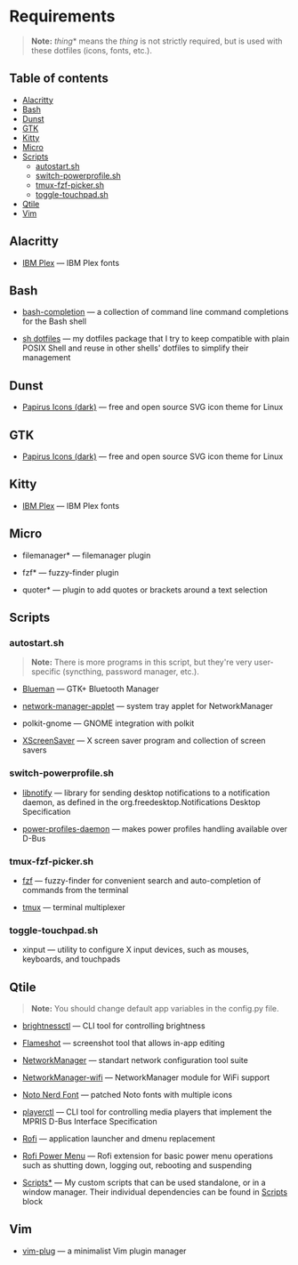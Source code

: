 # Requirements
> **Note:**
> *thing*\* means the *thing* is not strictly required, but is used with
these dotfiles (icons, fonts, etc.).



## Table of contents
- [Alacritty](#alacritty)
- [Bash](#bash)
- [Dunst](#dunst)
- [GTK](#gtk)
- [Kitty](#kitty)
- [Micro](#micro)
- [Scripts](#scripts)
    - [autostart.sh](#autostartsh)
    - [switch-powerprofile.sh](#switch-powerprofilesh)
    - [tmux-fzf-picker.sh](#tmux-fzf-pickersh)
    - [toggle-touchpad.sh](#toggle-touchpadsh)
- [Qtile](#qtile)
- [Vim](#vim)



## Alacritty
- [IBM Plex](https://github.com/IBM/plex) &mdash; IBM Plex fonts


## Bash
- [bash-completion](https://github.com/scop/bash-completion)
&mdash; a collection of command line command completions for the Bash shell

- [sh dotfiles](sh/)
&mdash; my dotfiles package that I try to keep compatible with plain POSIX Shell
and reuse in other shells' dotfiles to simplify their management


## Dunst
- [Papirus Icons (dark)](https://github.com/PapirusDevelopmentTeam/papirus-icon-theme)
&mdash; free and open source SVG icon theme for Linux


## GTK
- [Papirus Icons (dark)](https://github.com/PapirusDevelopmentTeam/papirus-icon-theme)
&mdash; free and open source SVG icon theme for Linux


## Kitty
- [IBM Plex](https://github.com/IBM/plex) &mdash; IBM Plex fonts


## Micro
- filemanager\* &mdash; filemanager plugin

- fzf\* &mdash; fuzzy-finder plugin

- quoter\* &mdash; plugin to add quotes or brackets around a text selection


## Scripts
### autostart.sh
> **Note:**
> There is more programs in this script, but they're very user-specific
> (syncthing, password manager, etc.).

- [Blueman](https://github.com/blueman-project/blueman)
&mdash; GTK+ Bluetooth Manager

- [network-manager-applet](https://gitlab.gnome.org/GNOME/network-manager-applet)
&mdash; system tray applet for NetworkManager

- polkit-gnome
&mdash; GNOME integration with polkit

- [XScreenSaver](https://www.jwz.org/xscreensaver/)
&mdash; X screen saver program and collection of screen savers

### switch-powerprofile.sh
- [libnotify](https://gitlab.gnome.org/GNOME/libnotify)
&mdash; library for sending desktop notifications to a notification daemon,
as defined in the org.freedesktop.Notifications Desktop Specification

- [power-profiles-daemon](https://gitlab.freedesktop.org/upower/power-profiles-daemon)
&mdash; makes power profiles handling available over D-Bus

### tmux-fzf-picker.sh
- [fzf](https://github.com/junegunn/fzf)
&mdash; fuzzy-finder for convenient search and auto-completion of commands
from the terminal

- [tmux](https://github.com/tmux/tmux)
&mdash; terminal multiplexer

### toggle-touchpad.sh
- xinput
&mdash; utility to configure X input devices, such as mouses, keyboards, and
touchpads


## Qtile
> **Note:**
> You should change default app variables in the config.py file.

- [brightnessctl](https://github.com/Hummer12007/brightnessctl)
&mdash; CLI tool for controlling brightness

- [Flameshot](https://flameshot.org)
&mdash; screenshot tool that allows in-app editing

- [NetworkManager](https://networkmanager.dev/)
&mdash; standart network configuration tool suite

- [NetworkManager-wifi](https://networkmanager.dev/)
&mdash; NetworkManager module for WiFi support

- [Noto Nerd Font](https://nerdfonts.com)
&mdash; patched Noto fonts with multiple icons

- [playerctl](https://github.com/altdesktop/playerctl)
&mdash; CLI tool for controlling media players that implement the MPRIS D-Bus
Interface Specification

- [Rofi](https://github.com/DaveDavenport/rofi)
&mdash; application launcher and dmenu replacement

- [Rofi Power Menu](https://github.com/jluttine/rofi-power-menu)
&mdash; Rofi extension for basic power menu operations such as shutting down,
logging out, rebooting and suspending

- [Scripts\*](scripts)
&mdash; My custom scripts that can be used standalone, or in a window manager.
Their individual dependencies can be found in [Scripts](#scripts) block


## Vim
- [vim-plug](https://github.com/junegunn/vim-plug)
&mdash; a minimalist Vim plugin manager


